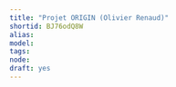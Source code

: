 ```yaml
---
title: "Projet ORIGIN (Olivier Renaud)"
shortid: BJ76odQ8W
alias: 
model: 
tags: 
node: 
draft: yes
--- 
```

 
